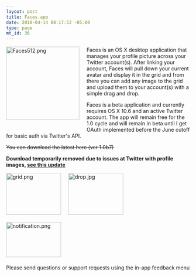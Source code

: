 ```yaml
--- 
layout: post
title: Faces.app
date: 2010-04-14 08:17:53 -05:00
type: page
mt_id: 36
---
```

<img src="http://ctshryock.com/assets_c/2010/04/Faces512-thumb-200x200-20.png" width="200" height="200" alt="Faces512.png" style="float: left; margin: 0 20px 20px 0;">
Faces is an OS X desktop application that manages your profile picture across your Twitter account(s).  After linking your account, Faces will pull down your current avatar and display it in the grid and from there you can add any image to the grid and upload them to your account(s) with a simple drag and drop.

Faces is a beta application and currently requires OS X 10.6 and an active Twitter account.  The app will remain free for the 1.0 cycle and will remain in beta until I get OAuth implemented before the June cutoff for basic auth via Twitter's API.  

<strike>You can download the latest here (ver 1.0b7)</strike>

**Download temporarily removed due to issues at Twitter with profile images, [see this update][2]**

<a href="http://ctshryock.com/assets_c/2010/04/grid-thumb-150x114-27.png"><img src="http://ctshryock.com/assets_c/2010/04/grid-thumb-150x114-27.png" width="150" height="114" alt="grid.png" class="mt-image-left" style="float: left; margin: 0 20px 20px 0;" /></a>
<a href="http://ctshryock.com/assets_c/2010/04/drop-thumb-150x114-24.jpg"><img src="http://ctshryock.com/assets_c/2010/04/drop-thumb-150x114-24.jpg" width="150" height="114" alt="drop.jpg" class="mt-image-left" style="float: left; margin: 0 20px 20px 0;" /></a>
<a href="http://ctshryock.com/assets_c/2010/04/notification-thumb-150x96-30.png"><img src="http://ctshryock.com/assets_c/2010/04/notification-thumb-150x96-30.png" width="150" height="96" alt="notification.png" class="mt-image-left" style="float: left; margin: 0 20px 20px 0;" /></a>

<p style="clear:both;"> 
Please send questions or support requests using the in-app feedback menu
</p>

[1]: http://scary-robot.com/apps/Faces-1.0b7.zip
[2]: http://ctshryock.com/2010/07/facesapp-update.html 
<br />
